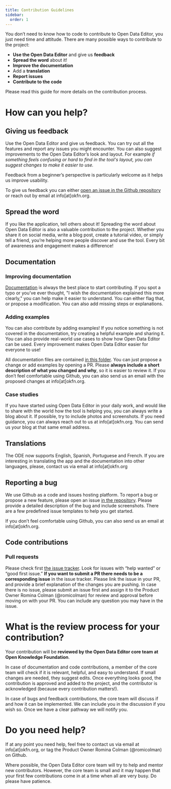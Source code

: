 ```yaml
---
title: Contribution Guidelines
sidebar:
  order: 1
---
```

You don’t need to know how to code to contribute to Open Data Editor, you just need time and attitude. There are many possible ways to contribute to the project:

* **Use the Open Data Editor** and give us **feedback**
* **Spread the word** about it!
* **Improve the documentation**
* Add a **translation**
* **Report issues**
* **Contribute to the code**

Please read this guide for more details on the contribution process.

# How can you help?

## Giving us feedback
Use the Open Data Editor and give us feedback. You can try out all the features and report any issues you might encounter. You can also suggest improvements to the Open Data Editor’s look and layout. For example *if something feels confusing or hard to find in the tool's layout, you can suggest changes to make it easier to use.*

Feedback from a beginner’s perspective is particularly welcome as it helps us improve usability.

To give us feedback you can either [open an issue in the Github repository](https://github.com/okfn/opendataeditor) or reach out by email at info[at]okfn.org.

## Spread the word 
If you like the application, tell others about it! Spreading the word about Open Data Editor is also a valuable contribution to the project. Whether you share it on social media, write a blog post, create a tutorial video, or simply tell a friend, you’re helping more people discover and use the tool. Every bit of awareness and engagement makes a difference!

## Documentation

### Improving documentation
[Documentation](https://opendataeditor.okfn.org/documentation/getting-started/) is always the best place to start contributing. If you spot a typo or you’ve ever thought, "I wish the documentation explained this more clearly," you can help make it easier to understand. You can either flag that, or propose a modification. You can also add missing steps or explanations. 

### Adding examples
You can also contribute by adding examples! If you notice something is not covered in the documentation, try creating a helpful example and sharing it. You can also provide real-world use cases to show how Open Data Editor can be used. Every improvement makes Open Data Editor easier for everyone to use!

All documentation files are contained [in this folder](https://github.com/okfn/opendataeditor/tree/main/portal/content/docs/documentation). You can just propose a change or add examples by opening a PR. Please **always include a short description of what you changed and why**, so it is easier to review it. If you don’t feel comfortable using Github, you can also send us an email with the proposed changes at info[at]okfn.org. 

### Case studies
If you have started using Open Data Editor in your daily work, and would like to share with the world how the tool is helping you, you can always write a blog about it. If possible, try to include photos and screenshots. If you need guidance, you can always reach out to us at info[at]okfn.org. You can send us your blog at that same email address.

## Translations

The ODE now supports English, Spanish, Portuguese and French. If you are interesting in translating the app and the documentation into other languages, please, contact us via email at info[at]okfn.org

## Reporting a bug
We use Github as a code and issues hosting platform. To report a bug or propose a new feature, please open an issue [in the repository](https://github.com/okfn/opendataeditor/issues). Please provide a detailed description of the bug and include screenshots. There are a few predefined issue templates to help you get started.

If you don’t feel comfortable using Github, you can also send us an email at info[at]okfn.org. 

## Code contributions 

### Pull requests
Please check first [the issue tracker](https://github.com/okfn/opendataeditor/issues). Look for issues with “help wanted” or “good first issue.” **If you want to submit a PR there needs to be a corresponding issue** in the issue tracker. Please link the issue in your PR, and provide a brief explanation of the changes you are pushing. In case there is no issue, please submit an issue first and assign it to the Product Owner Romina Colman (@romicolman) for review and approval before moving on with your PR. You can include any question you may have in the issue.

# What is the review process for your contribution?
Your contribution will be **reviewed by the Open Data Editor core team at Open Knowledge Foundation**. 

In case of documentation and code contributions, a member of the core team will check if it is relevant, helpful, and easy to understand. If small changes are needed, they suggest edits. Once everything looks good, the contribution is approved and added to the project, and the contributor is acknowledged (because every contribution matters!).

In case of bugs and feedback contributions, the core team will discuss if and how it can be implemented. We can include you in the discussion if you wish so. Once we have a clear pathway we will notify you.

# Do you need help?
If at any point you need help, feel free to contact us via email at info[at]okfn.org, or tag the Product Owner Romina Colman (@romicolman) on Github.

Where possible, the Open Data Editor core team will try to help and mentor new contributors. However, the core team is small and it may happen that your first few contributions come in at a time when all are very busy. Do please have patience.
